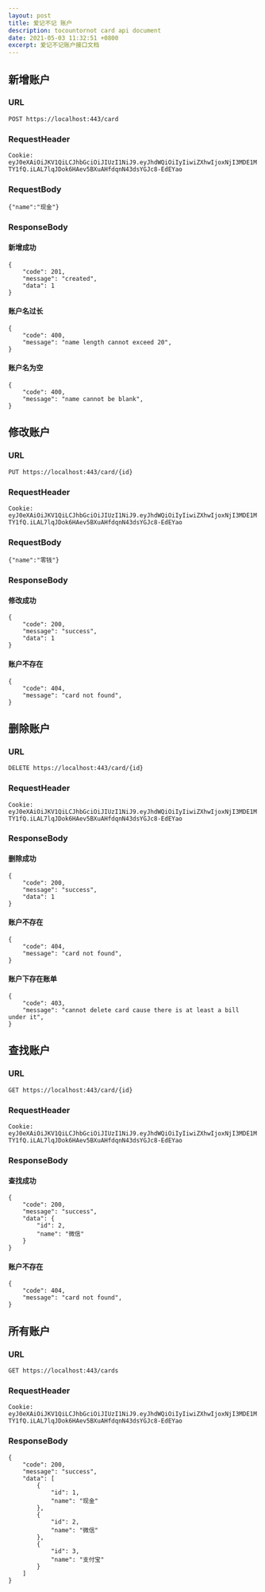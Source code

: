```yaml
---
layout: post
title: 爱记不记 账户
description: tocountornot card api document
date: 2021-05-03 11:32:51 +0800
excerpt: 爱记不记账户接口文档
---
```


## 新增账户

### URL

`POST https://localhost:443/card`

### RequestHeader

`Cookie: eyJ0eXAiOiJKV1QiLCJhbGciOiJIUzI1NiJ9.eyJhdWQiOiIyIiwiZXhwIjoxNjI3MDE1MTY1fQ.iLAL7lqJDok6HAev5BXuAHfdqnN43dsYGJc8-EdEYao`

### RequestBody

`{"name":"现金"}`

### ResponseBody

#### 新增成功

```
{
    "code": 201,
    "message": "created",
    "data": 1
}
```

#### 账户名过长

```
{
    "code": 400,
    "message": "name length cannot exceed 20",
}
```

#### 账户名为空

```
{
    "code": 400,
    "message": "name cannot be blank",
}
```

## 修改账户

### URL

`PUT https://localhost:443/card/{id}`

### RequestHeader

`Cookie: eyJ0eXAiOiJKV1QiLCJhbGciOiJIUzI1NiJ9.eyJhdWQiOiIyIiwiZXhwIjoxNjI3MDE1MTY1fQ.iLAL7lqJDok6HAev5BXuAHfdqnN43dsYGJc8-EdEYao`

### RequestBody

`{"name":"零钱"}`

### ResponseBody

#### 修改成功

```
{
    "code": 200,
    "message": "success",
    "data": 1
}
```

#### 账户不存在

```
{
    "code": 404,
    "message": "card not found",
}
```

## 删除账户

### URL

`DELETE https://localhost:443/card/{id}`

### RequestHeader

`Cookie: eyJ0eXAiOiJKV1QiLCJhbGciOiJIUzI1NiJ9.eyJhdWQiOiIyIiwiZXhwIjoxNjI3MDE1MTY1fQ.iLAL7lqJDok6HAev5BXuAHfdqnN43dsYGJc8-EdEYao`

### ResponseBody

#### 删除成功

```
{
    "code": 200,
    "message": "success",
    "data": 1
}
```

#### 账户不存在

```
{
    "code": 404,
    "message": "card not found",
}
```

#### 账户下存在账单

```
{
    "code": 403,
    "message": "cannot delete card cause there is at least a bill under it",
}
```

## 查找账户

### URL

`GET https://localhost:443/card/{id}`

### RequestHeader

`Cookie: eyJ0eXAiOiJKV1QiLCJhbGciOiJIUzI1NiJ9.eyJhdWQiOiIyIiwiZXhwIjoxNjI3MDE1MTY1fQ.iLAL7lqJDok6HAev5BXuAHfdqnN43dsYGJc8-EdEYao`

### ResponseBody

#### 查找成功

```
{
    "code": 200,
    "message": "success",
    "data": {
        "id": 2,
        "name": "微信"
    }
}
```

#### 账户不存在

```
{
    "code": 404,
    "message": "card not found",
}
```

## 所有账户

### URL

`GET https://localhost:443/cards`

### RequestHeader

`Cookie: eyJ0eXAiOiJKV1QiLCJhbGciOiJIUzI1NiJ9.eyJhdWQiOiIyIiwiZXhwIjoxNjI3MDE1MTY1fQ.iLAL7lqJDok6HAev5BXuAHfdqnN43dsYGJc8-EdEYao`

### ResponseBody

```
{
    "code": 200,
    "message": "success",
    "data": [
        {
            "id": 1,
            "name": "现金"
        },
        {
            "id": 2,
            "name": "微信"
        },
        {
            "id": 3,
            "name": "支付宝"
        }
    ]
}
```